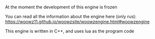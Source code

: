 At the moment the development of this engine is frozen

You can read all the information about the engine here (only rus): https://woowz11.github.io/woowzsite/woowzengine.html#woowzengine

This engine is written in C++, and uses lua as the program code